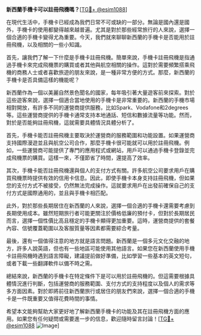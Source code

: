 **新西蘭手機卡可以註冊飛機嗎？**[[TG💪+ @esim1088](https://t.me/s/esim1088)]

在現代生活中，手機卡已經成為我們日常不可或缺的一部分。無論是國內還是國外，手機卡的使用都變得越來越普遍。尤其是對於那些經常旅行的人來說，選擇一個合適的手機卡變得尤為重要。今天，我們就來聊聊新西蘭的手機卡是否能用於註冊飛機，以及相關的一些小知識。

首先，讓我們了解一下什麼是手機卡註冊飛機。簡單來說，手機卡註冊飛機是指通過手機卡來完成飛機票的購買或者其他與航空相關的操作。這對於需要頻繁搭乘飛機的商務人士或者喜歡旅遊的朋友來說，是一種非常方便的方式。那麼，新西蘭的手機卡是否具備這樣的機能呢？

新西蘭作為一個以美麗自然景色聞名的國家，每年吸引著大量遊客前來探索。對於這些遊客來說，選擇一個適合當地使用的手機卡是非常重要的。新西蘭的手機市場相對開放，有許多不同的運營商提供服務，比如Spark、Vodafone和2degrees等。這些運營商提供的手機卡通常支持本地通話、短信和數據流量等功能。然而，對於是否能夠註冊飛機，這就需要具體情況具體分析了。

首先，手機卡能否註冊飛機主要取決於運營商的服務範圍和功能設置。如果運營商支持國際漫遊並且與航空公司合作，那麼手機卡很可能就可以用於註冊飛機。例如，一些運營商可能提供了專門的應用程式或網站，用戶可以通過手機卡登錄並完成飛機票的購買。這樣一來，不僅節省了時間，還提高了效率。

其次，手機卡能否註冊飛機還與個人的支付方式有關。許多航空公司要求用戶在購買飛機票時提供有效的信用卡信息。因此，即使手機卡本身支持註冊飛機，但如果您的支付方式不被接受，仍然無法完成操作。這就要求用戶在出發前確保自己的支付方式是國際通用的，並且與手機卡相匹配。

此外，對於那些長期居住在新西蘭的人來說，選擇一個合適的手機卡還需要考慮到長期使用成本。雖然短期旅行者可能更關注於價格低廉的預付卡，但對於長期居民而言，選擇一個性價比高且穩定的手機卡顯得更加重要。這時，運營商提供的套餐內容、信號覆蓋範圍以及客服質量等因素都需要綜合考量。

最後，還有一個值得注意的地方就是語言問題。新西蘭是一個多元文化交融的地方，許多人說英語，但也有一些地區可能使用其他語言。如果您在新西蘭使用手機卡註冊飛機時遇到語言障礙，建議提前做好準備，比如學習一些基本的英文短句，或者下載一些翻譯軟件以備不時之需。

總結來說，新西蘭的手機卡在特定條件下是可以用於註冊飛機的。但這需要根據具體情況進行判斷，包括運營商的服務範圍、支付方式的支持程度以及個人的需求等多方面因素。對於即將前往新西蘭旅行或居住的朋友們來說，選擇一個合適的手機卡是一件既重要又值得花費時間的事情。

希望本文能夠幫助大家更好地了解新西蘭手機卡的功能及其在註冊飛機方面的應用。如果您有任何疑問或需要進一步的信息，歡迎隨時留言討論！[[TG💪+ @esim1088](https://t.me/s/esim1088) ![Image](https://i.postimg.cc/4NQfJmqS/Snipaste-2025-05-13-00-14-12.png)]
